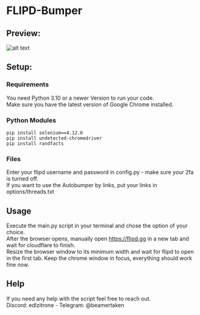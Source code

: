 # FLIPD-Bumper

## Preview:

![alt text](https://cdn.discordapp.com/attachments/1054003274111520868/1169394331644330155/image.png?ex=65553e56&is=6542c956&hm=abfe036e57c07534645ccb311944cbf2a80b05baa1c9061b062302714f6cb307&)

## Setup:

### Requirements
You need Python 3.10 or a newer Version to run your code.  
Make sure you have the latest version of Google Chrome installed.

### Python Modules
```
pip install selenium==4.12.0
pip install undetected-chromedriver
pip install randfacts
```

### Files
Enter your flipd username and password in config.py - make sure your 2fa is turned off.  
If you want to use the Autobumper by links, put your links in options/threads.txt

## Usage

Execute the main.py script in your terminal and chose the option of your choice.  
After the browser opens, manually open https://flipd.gg in a new tab and wait for cloudflare to finish.  
Resize the browser window to its minimum width and wait for flipd to open in the first tab. 
Keep the chrome window in focus, everything should work fine now.

## Help

If you need any help with the script feel free to reach out.  
Discord: edlzitrone    -    Telegram: @beamertaken

